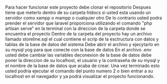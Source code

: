Para hacer funcionar este proyecto debe clonar el repositorio
Despues tiene que meterlo dentro de su carpeta htdocs si usted esta usando un servidor como xampp o mampp o cualquier otro 
De lo contrario usted podra prender el servidor que laravel proporciona utilizando el comando "php artisan serve" en la terminal con la direccion de la carpeta donde se encuentra el proyecto
Dentro de la carpeta del proyecto hay un archivo llamado storeline.sql el cual contiene el scrip de la esctructura con datos y tablas de la base de datos del sistema
Debe abrir el archivo y ejecytarlo en su mysql yog para que conecte con la base de datos 
En el archivo .env usted debe cambiar las variables deconexion de la base de datos debe poner la direccion de su localhost, el usuario y la contraseña de su mysql y el nombre de la base de datos que acaba de crear. 
Una vez terminado esto usted podria ejecutar el comando del punto numero 2 o bien entrar a su localhost en el navegador y ya podrá visualizar el proyecto funcionando. 
